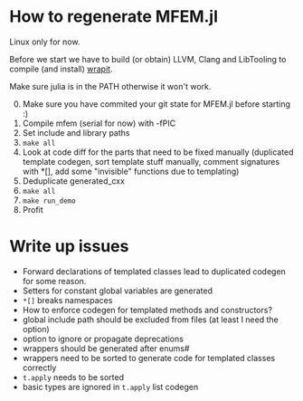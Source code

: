 # How to regenerate MFEM.jl

Linux only for now.

Before we start we have to build (or obtain) LLVM, Clang and LibTooling to compile (and install) [wrapit](https://github.com/grasph/wrapit/).

Make sure julia is in the PATH otherwise it won't work.

0. Make sure you have commited your git state for MFEM.jl before starting :)
1. Compile mfem (serial for now) with -fPIC
2. Set include and library paths
3. `make all`
4. Look at code diff for the parts that need to be fixed manually (duplicated template codegen, sort template stuff manually, comment signatures with *[], add some "invisible" functions due to templating)
6. Deduplicate generated_cxx
7. `make all`
8. `make run_demo`
9. Profit

# Write up issues

* Forward declarations of templated classes lead to duplicated codegen for some reason.
* Setters for constant global variables are generated
* `*[]` breaks namespaces
* How to enforce codegen for templated methods and constructors?
* global include path should be excluded from files (at least I need the option)
* option to ignore or propagate deprecations
* wrappers should be generated after enums#
* wrappers need to be sorted to generate code for templated classes correctly
* `t.apply` needs to be sorted
* basic types are ignored in `t.apply` list codegen
